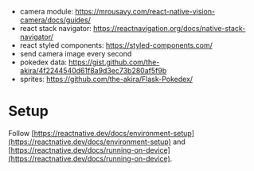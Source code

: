 - camera module: https://mrousavy.com/react-native-vision-camera/docs/guides/
- react stack navigator: https://reactnavigation.org/docs/native-stack-navigator/
- react styled components: https://styled-components.com/
- send camera image every second
- pokedex data: https://gist.github.com/the-akira/4f2244540d61f8a9d3ec73b280af5f9b
- sprites: https://github.com/the-akira/Flask-Pokedex/

# Setup
Follow [https://reactnative.dev/docs/environment-setup](https://reactnative.dev/docs/environment-setup) and [https://reactnative.dev/docs/running-on-device](https://reactnative.dev/docs/running-on-device).  


